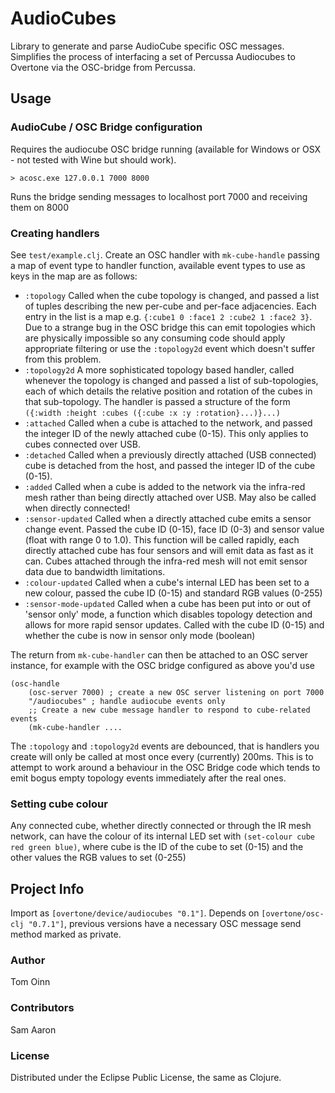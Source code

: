 # AudioCubes

Library to generate and parse AudioCube specific OSC messages. Simplifies the process of interfacing a set of Percussa Audiocubes to Overtone via the OSC-bridge from Percussa.

## Usage

### AudioCube / OSC Bridge configuration

Requires the audiocube OSC bridge running (available for Windows or OSX - not tested with Wine but should work).

	> acosc.exe 127.0.0.1 7000 8000
	
Runs the bridge sending messages to localhost port 7000 and receiving them on 8000
 
### Creating handlers

See `test/example.clj`. Create an OSC handler with `mk-cube-handle` passing a map of event type to handler function, available event types to use as keys in the map are as follows:

* `:topology` Called when the cube topology is changed, and passed a list of 
tuples describing the new per-cube and per-face adjacencies. Each entry in the 
list is a map e.g. `{:cube1 0 :face1 2 :cube2 1 :face2 3}`. Due to a strange
bug in the OSC bridge this can emit topologies which are physically impossible 
so any consuming code should apply appropriate filtering or use the `:topology2d`
event which doesn't suffer from this problem.
* `:topology2d` A more sophisticated topology based handler, called whenever
the topology is changed and passed a list of sub-topologies, each of which details
the relative position and rotation of the cubes in that sub-topology. The handler
is passed a structure of the form `({:width :height :cubes ({:cube :x :y :rotation}...)}...)`
* `:attached` Called when a cube is attached to the network, and passed the integer
ID of the newly attached cube (0-15). This only applies to cubes connected over USB.
* `:detached` Called when a previously directly attached (USB connected) cube is
detached from the host, and passed the integer ID of the cube (0-15).
* `:added` Called when a cube is added to the network via the infra-red mesh rather
than being directly attached over USB. May also be called when directly connected!
* `:sensor-updated` Called when a directly attached cube emits a sensor change event.
Passed the cube ID (0-15), face ID (0-3) and sensor value (float with range 0 to 1.0).
This function will be called rapidly, each directly attached cube has four sensors and
will emit data as fast as it can. Cubes attached through the infra-red mesh will not emit
sensor data due to bandwidth limitations. 
* `:colour-updated` Called when a cube's internal LED has been set to a new colour, passed
the cube ID (0-15) and standard RGB values (0-255)
* `:sensor-mode-updated` Called when a cube has been put into or out of 'sensor only' mode,
a function which disables topology detection and allows for more rapid sensor updates.
Called with the cube ID (0-15) and whether the cube is now in sensor only mode (boolean)

The return from `mk-cube-handler` can then be attached to an OSC server instance, for example with the OSC bridge configured as above you'd use

	(osc-handle 
    	(osc-server 7000) ; create a new OSC server listening on port 7000
    	"/audiocubes" ; handle audiocube events only
    	;; Create a new cube message handler to respond to cube-related events
    	(mk-cube-handler .... 

The `:topology` and `:topology2d` events are debounced, that is handlers you create will only be called at most once every (currently) 200ms. This is to attempt to work around a behaviour in the OSC Bridge code which tends to emit bogus empty topology events immediately after the real ones.

### Setting cube colour

Any connected cube, whether directly connected or through the IR mesh network, can have the colour of its internal LED set with `(set-colour cube red green blue)`, where cube is the ID of the cube to set (0-15) and the other values the RGB values to set (0-255)

## Project Info

Import as `[overtone/device/audiocubes "0.1"]`. Depends on `[overtone/osc-clj "0.7.1"]`, previous versions have a necessary OSC message send method marked as private.

### Author

Tom Oinn

### Contributors

Sam Aaron

### License

Distributed under the Eclipse Public License, the same as Clojure.

